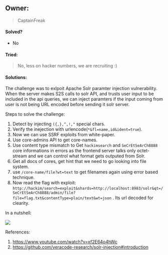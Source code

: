 ## Owner:

> CaptainFreak

#### Solved?

 - No

#### Tried:

 > No, less on hacker numbers, we are recruiting :)

#### Solutions:

The challenge was to exlpoit Apache Solr paramter injection vulnerability.
When the server makes S2S calls to solr API, and trusts user input to be included in the api queries, we can inject paramters if the input coming from user is not being URL encoded before sending it solr server.

Steps to solve the challenge:

1. Detect by injecting `({,},^,!,"` special chars.
2. Verify the inejection with urlencode(`*&fl=name,id&ident=true`).
3. Now we can use SSRF exploits from white-paper.
3. Use core-admins API to get core-names.
4. Use content type mismatch to Get `hackimsearch` and `SeCrEtSeArCh8888` core informations in errors as the frontend server talks only octet-stream and we can control what format gets outputed from Solr.
5. Get all docs of cores, get hint that we need to go looking into file system.
6. use `/core-name/file?wt=text` to  get filenames again using error based technique.
7. Now read the flag with exploit: `http://hackim/search=exploit&shards=http://localhost:8983/solr&qt=/SeCrEtSeArCh8888/admin/file?file=flag.txt&contentType=plain/text&wt=json` . Its url decoded for clearity.

In a nutshell:

![](https://www.draw.io/?lightbox=1&highlight=33FFFF&edit=_blank&layers=1&nav=1&title=Untitled%20Diagram.drawio#R1VZNb9swDP01OW5I7NRpj136ia1b1qBYt8ugxYytVhYNmW7s%2FfpRthzbdRu0QIF0J5tPpCQ%2BPgoc%2BfOkODcija8wBDXyxmEx8k9GnjeZHAb8sUhZI7MjB0RGhs6pBZbyLzhw7NBchpD1HAlRkUz74Aq1hhX1MGEMbvpua1T9U1MRwQBYroQaoj9kSHGNHnqzFr8AGcXNyZPgqF5JROPsMsliEeKmA%2FmnI39uEKn%2BS4o5KEtew0sdd%2FbM6vZiBjS9JCD8VS5nD9ffL39%2FvcqDOaWfv918mLq7UdkkDCHn70w0FGOEWqjTFv1kMNch2F3HbLU%2BXxBTBicM3gFR6YopckKGYkqUW4VC0m3n%2F6fd6uOBs04Kt3NllI2hyZS3XaMTZc02rLKauDo%2Fm9SztDkow9ysYAdXjfyEiYB2%2BHnb4nJXACbA9%2BE4A0qQfOjfQzh5Rlu%2FtoL844r4ioK6fR%2BEyt1JCyVKMNmg0G0ZbR02sSRYpqJiYMO93C%2BZ2xUMQbGbyGHiTUDgGsG9BN7M2Zu2ryZNs8Sdnmri3pyrg%2F9F%2FG8oYu%2BFIvb3KWJvIOILsbqXCWNnBjWBDvl3CYYFuXdd%2B95707U%2FoO%2BYCYjBcoaKGRsfLy73ztvB4XvjLRjwNvICRbbPOTaIqEq8RpRsEEfpQhhhBSr1Hc8hEnXjyVdpnZ8IX16fvdD1nDvWtmCWos5sNf9YOoGnHHsBXNdjEFn%2BucPL1LokMkvEivncdQSD3QwfCYNLTP3qZ2TwHuao%2BGD%2FRKO2L%2BNaKvUIEkpGmk0Fa7uDlYvk0erYwYkMw%2BpRfUps%2FYf2DfQ2nUz7evOHetuOnV29ea%2FXG5vtYFetdcZj%2F%2FQf)

References:
1. https://www.youtube.com/watch?v=xf2E64o4hWc
2. https://github.com/veracode-research/solr-injection#introduction
